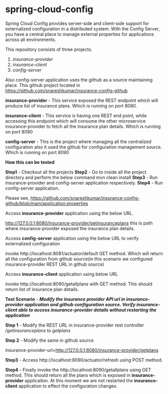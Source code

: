 # spring-cloud-config

Spring Cloud Config provides server-side and client-side support for externalized configuration in a distributed system. With the Config Server, you have a central place to manage external properties for applications across all environments.

This repository consists of three projects.

1) _insurance-provider_
2) _insurance-client_
3) _config-server_

Also config-server application uses the github as a source maintaining place. This github project located in https://github.com/snareshkumar/insurance-config-github


**insurance-provider** - This service exposed the REST endpoint which will produce list of insurance plans. Which is running on port 8080.

**insurance-client** - This service is having one REST end point, while accessing this endpoint which will consume the other microservice insurance-provider to fetch all the insurance plan details. Which is running on port 8090

**config-server** - This is the project where managing all the centralized configuration also it used the github for configuration management source. Which is running on port 8090

**How this can be tested** 

**Step1** - Checkout all the projects
**Step2** - Go to inside all the project directory and perform the below command
            mvn clean install
**Step3** - Run insurance-provider and config-server application respectively.
**Step4** - Run config-server application.

Please see, https://github.com/snareshkumar/insurance-config-github/blob/main/application.properties

Access **insurance-provider** application using the below URL. 

http://127.0.0.1:8080/insurance-provider/getinsuranceplans this is path where insurance-provider exposed the insurance plan details.

Access **config-server** application using the below URL to verify externalized configuration

invoke http://localhost:8081/actuator/default GET method. Which will return all the configuration from github source(in this scenario we configured insurance-provider REST URL in github source)

Access **insurance-client** application using below URL

invoke http://localhost:8090/getallplans with GET method. This should return list of insurance plan details.

**Test Scenario** - **_Modify the insurance provider API url in **insurance-provider** application and github configuration source. Verify insurance-client able to access insurance-provider details without restarting the application_**

**Step 1** - Modify the REST URL in insurance-provider rest controller _/getinsuranceplans_ to _getplans_

**Step 2** - Modify the same in github source

insurance-provider-url=http://127.0.0.1:8080/insurance-provider/getplans

**Step3** - Access http://localhost:8090/actuator/refresh using POST method.

**Step4** - Finally invoke the http://localhost:8090/getallplans using GET method. This should return all the plans which is exposed in **insurance-provider** applicaiton. At this moment we are not restarted the **insurance-client** application to effect the configuration changes.









